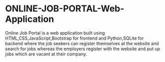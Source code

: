 # ONLINE-JOB-PORTAL-Web-Application
Online Job Portal is a web application built using HTML,CSS,JavaScript,Bootstrap for frontend and Python,SQLite for backend where the job seekers can register themselves at the website and search for jobs whereas the employers register with the website and put up jobs which are vacant at their company. 
